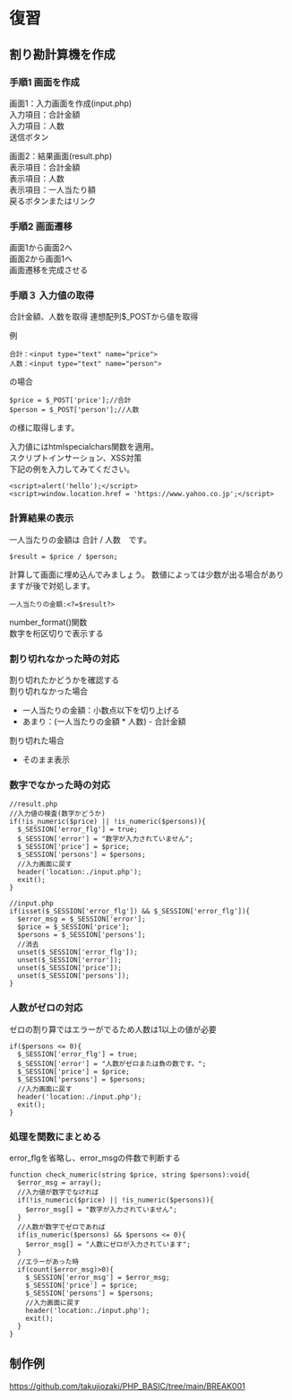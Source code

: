 # 復習
## 割り勘計算機を作成
### 手順1 画面を作成 

画面1：入力画面を作成(input.php)  
    入力項目：合計金額  
    入力項目：人数    
    送信ボタン    

画面2：結果画面(result.php)   
    表示項目：合計金額  
    表示項目：人数  
    表示項目：一人当たり額  
    戻るボタンまたはリンク  
    
### 手順2 画面遷移
画面1から画面2へ  
画面2から画面1へ  
画面遷移を完成させる

### 手順３ 入力値の取得
合計金額、人数を取得
連想配列$_POSTから値を取得  

例
```
合計：<input type="text" name="price">
人数：<input type="text" name="person">
```
の場合
```
$price = $_POST['price'];//合計
$person = $_POST['person'];//人数
```
の様に取得します。

入力値にはhtmlspecialchars関数を適用。    
スクリプトインサーション、XSS対策  
下記の例を入力してみてください。
```
<script>alert('hello');</script>
<script>window.location.href = 'https://www.yahoo.co.jp';</script>
```

### 計算結果の表示
一人当たりの金額は 合計 / 人数　です。  
```
$result = $price / $person;
```
計算して画面に埋め込んでみましょう。 
数値によっては少数が出る場合がありますが後で対処します。
```
一人当たりの金額:<?=$result?>
```
number_format()関数  
数字を桁区切りで表示する

### 割り切れなかった時の対応
割り切れたかどうかを確認する  
割り切れなかった場合  
- 一人当たりの金額：小数点以下を切り上げる
- あまり：(一人当たりの金額 * 人数) - 合計金額

割り切れた場合
- そのまま表示

### 数字でなかった時の対応
```
//result.php
//入力値の検査(数字かどうか)
if(!is_numeric($price) || !is_numeric($persons)){
  $_SESSION['error_flg'] = true;
  $_SESSION['error'] = "数字が入力されていません";
  $_SESSION['price'] = $price;
  $_SESSION['persons'] = $persons;
  //入力画面に戻す
  header('location:./input.php');
  exit();
}
```
```
//input.php
if(isset($_SESSION['error_flg']) && $_SESSION['error_flg']){
  $error_msg = $_SESSION['error'];
  $price = $_SESSION['price'];
  $persons = $_SESSION['persons'];
  //消去
  unset($_SESSION['error_flg']);
  unset($_SESSION['error']);
  unset($_SESSION['price']);
  unset($_SESSION['persons']);
}
```
### 人数がゼロの対応
ゼロの割り算ではエラーがでるため人数は1以上の値が必要
```
if($persons <= 0){
  $_SESSION['error_flg'] = true;
  $_SESSION['error'] = "人数がゼロまたは負の数です。";
  $_SESSION['price'] = $price;
  $_SESSION['persons'] = $persons;
  //入力画面に戻す
  header('location:./input.php');
  exit();
}
```

### 処理を関数にまとめる
error_flgを省略し、error_msgの件数で判断する
```
function check_numeric(string $price, string $persons):void{
  $error_msg = array();
  //入力値が数字でなければ
  if(!is_numeric($price) || !is_numeric($persons)){
    $error_msg[] = "数字が入力されていません";
  }
  //人数が数字でゼロであれば
  if(is_numeric($persons) && $persons <= 0){
    $error_msg[] = "人数にゼロが入力されています";
  }
  //エラーがあった時
  if(count($error_msg)>0){
    $_SESSION['error_msg'] = $error_msg;
    $_SESSION['price'] = $price;
    $_SESSION['persons'] = $persons;
    //入力画面に戻す
    header('location:./input.php');
    exit();
  }
}
```

## 制作例
https://github.com/takujiozaki/PHP_BASIC/tree/main/BREAK001